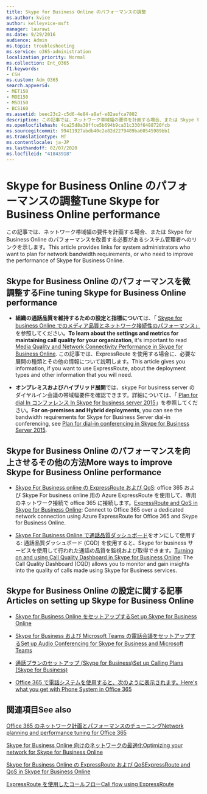 ```yaml
---
title: Skype for Business Online のパフォーマンスの調整
ms.author: kvice
author: kelleyvice-msft
manager: laurawi
ms.date: 9/29/2016
audience: Admin
ms.topic: troubleshooting
ms.service: o365-administration
localization_priority: Normal
ms.collection: Ent_O365
f1.keywords:
- CSH
ms.custom: Adm_O365
search.appverid:
- MET150
- MOE150
- MSO150
- BCS160
ms.assetid: beec23c2-c5d6-4e84-a8af-e82aefca7802
description: この記事では、ネットワーク帯域幅の要件を計画する場合、または Skype for Business Online のパフォーマンスを改善する必要があるシステム管理者へのリンクを示します。
ms.openlocfilehash: 4ca25d8a38ffce5b694b9ca31c330f6488720fcb
ms.sourcegitcommit: 99411927abdb40c2e82d2279489ba60545989bb1
ms.translationtype: MT
ms.contentlocale: ja-JP
ms.lasthandoff: 02/07/2020
ms.locfileid: "41843918"
---
```

# <a name="tune-skype-for-business-online-performance"></a><span data-ttu-id="3419d-103">Skype for Business Online のパフォーマンスの調整</span><span class="sxs-lookup"><span data-stu-id="3419d-103">Tune Skype for Business Online performance</span></span>

<span data-ttu-id="3419d-104">この記事では、ネットワーク帯域幅の要件を計画する場合、または Skype for Business Online のパフォーマンスを改善する必要があるシステム管理者へのリンクを示します。</span><span class="sxs-lookup"><span data-stu-id="3419d-104">This article provides links for system administrators who want to plan for network bandwidth requirements, or who need to improve the performance of Skype for Business Online.</span></span> 
  
## <a name="fine-tuning-skype-for-business-online-performance"></a><span data-ttu-id="3419d-105">Skype for Business Online のパフォーマンスを微調整する</span><span class="sxs-lookup"><span data-stu-id="3419d-105">Fine tuning Skype for Business Online performance</span></span>

- <span data-ttu-id="3419d-106">**組織の通話品質を維持するための設定と指標について**は、「 [Skype for business Online でのメディア品質とネットワーク接続性のパフォーマンス」](https://docs.microsoft.com/skypeforbusiness/optimizing-your-network/media-quality-and-network-connectivity-performance)を参照してください。</span><span class="sxs-lookup"><span data-stu-id="3419d-106">**To learn about the settings and metrics for maintaining call quality for your organization**, it's important to read [Media Quality and Network Connectivity Performance in Skype for Business Online](https://docs.microsoft.com/skypeforbusiness/optimizing-your-network/media-quality-and-network-connectivity-performance).</span></span> <span data-ttu-id="3419d-107">この記事では、ExpressRoute を使用する場合に、必要な展開の種類とその他の情報について説明します。</span><span class="sxs-lookup"><span data-stu-id="3419d-107">This article gives you information, if you want to use ExpressRoute, about the deployment types and other information that you will need.</span></span>
    
- <span data-ttu-id="3419d-108">**オンプレミスおよびハイブリッド展開**では、skype For business server のダイヤルイン会議の帯域幅要件を確認できます。詳細については、「 [Plan for dial In コンファレンス In Skype for business server 2015](https://docs.microsoft.com/skypeforbusiness/plan-your-deployment/conferencing/dial-in-conferencing)」を参照してください。</span><span class="sxs-lookup"><span data-stu-id="3419d-108">**For on-premises and Hybrid deployments**, you can see the bandwidth requirements for Skype for Business Server dial-in conferencing, see [Plan for dial-in conferencing in Skype for Business Server 2015](https://docs.microsoft.com/skypeforbusiness/plan-your-deployment/conferencing/dial-in-conferencing).</span></span>
    
## <a name="more-ways-to-improve-skype-for-business-online-performance"></a><span data-ttu-id="3419d-109">Skype for Business Online のパフォーマンスを向上させるその他の方法</span><span class="sxs-lookup"><span data-stu-id="3419d-109">More ways to improve Skype for Business Online performance</span></span>

- <span data-ttu-id="3419d-110">[Skype For Business online の ExpressRoute および QoS](https://docs.microsoft.com/skypeforbusiness/optimizing-your-network/expressroute-and-qos-in-skype-for-business-online): office 365 および Skype For business online 用の Azure ExpressRoute を使用して、専用のネットワーク接続で office 365 に接続します。</span><span class="sxs-lookup"><span data-stu-id="3419d-110">[ExpressRoute and QoS in Skype for Business Online](https://docs.microsoft.com/skypeforbusiness/optimizing-your-network/expressroute-and-qos-in-skype-for-business-online): Connect to Office 365 over a dedicated network connection using Azure ExpressRoute for Office 365 and Skype for Business Online.</span></span> 
    
- <span data-ttu-id="3419d-111">[Skype For Business Online で通話品質ダッシュボード](https://docs.microsoft.com/SkypeForBusiness/using-call-quality-in-your-organization/turning-on-and-using-call-quality-dashboard)をオンにして使用する: 通話品質ダッシュボード (CQD) を使用すると、Skype for business サービスを使用して行われた通話の品質を監視および取得できます。</span><span class="sxs-lookup"><span data-stu-id="3419d-111">[Turning on and using Call Quality Dashboard in Skype for Business Online](https://docs.microsoft.com/SkypeForBusiness/using-call-quality-in-your-organization/turning-on-and-using-call-quality-dashboard): The Call Quality Dashboard (CQD) allows you to monitor and gain insights into the quality of calls made using Skype for Business services.</span></span> 
    
## <a name="articles-on-setting-up-skype-for-business-online"></a><span data-ttu-id="3419d-112">Skype for Business Online の設定に関する記事</span><span class="sxs-lookup"><span data-stu-id="3419d-112">Articles on setting up Skype for Business Online</span></span>

- [<span data-ttu-id="3419d-113">Skype for Business Online をセットアップする</span><span class="sxs-lookup"><span data-stu-id="3419d-113">Set up Skype for Business Online</span></span>](https://docs.microsoft.com/skypeforbusiness/set-up-skype-for-business-online/set-up-skype-for-business-online)
    
- [<span data-ttu-id="3419d-114">Skype for Business および Microsoft Teams の電話会議をセットアップする</span><span class="sxs-lookup"><span data-stu-id="3419d-114">Set up Audio Conferencing for Skype for Business and Microsoft Teams</span></span>](https://docs.microsoft.com/skypeforbusiness/audio-conferencing-in-office-365/set-up-audio-conferencing)
    
- [<span data-ttu-id="3419d-115">通話プランのセットアップ (Skype for Business)</span><span class="sxs-lookup"><span data-stu-id="3419d-115">Set up Calling Plans (Skype for Business)</span></span>](https://docs.microsoft.com/SkypeForBusiness/what-are-calling-plans-in-office-365/set-up-calling-plans)
    
- [<span data-ttu-id="3419d-116">Office 365 で電話システムを使用すると、次のように表示されます。</span><span class="sxs-lookup"><span data-stu-id="3419d-116">Here's what you get with Phone System in Office 365</span></span>](https://docs.microsoft.com/skypeforbusiness/what-is-phone-system-in-office-365/here-s-what-you-get-with-phone-system)
    
## <a name="see-also"></a><span data-ttu-id="3419d-117">関連項目</span><span class="sxs-lookup"><span data-stu-id="3419d-117">See also</span></span>

[<span data-ttu-id="3419d-118">Office 365 のネットワーク計画とパフォーマンスのチューニング</span><span class="sxs-lookup"><span data-stu-id="3419d-118">Network planning and performance tuning for Office 365</span></span>](network-planning-and-performance.md)
  
[<span data-ttu-id="3419d-119">Skype for Business Online 向けのネットワークの最適化</span><span class="sxs-lookup"><span data-stu-id="3419d-119">Optimizing your network for Skype for Business Online</span></span>](https://docs.microsoft.com/skypeforbusiness/optimizing-your-network/optimizing-your-network)
  
[<span data-ttu-id="3419d-120">Skype for Business Online の ExpressRoute および QoS</span><span class="sxs-lookup"><span data-stu-id="3419d-120">ExpressRoute and QoS in Skype for Business Online</span></span>](https://docs.microsoft.com/skypeforbusiness/optimizing-your-network/expressroute-and-qos-in-skype-for-business-online)
  
[<span data-ttu-id="3419d-121">ExpressRoute を使用したコールフロー</span><span class="sxs-lookup"><span data-stu-id="3419d-121">Call flow using ExpressRoute</span></span>](https://docs.microsoft.com/skypeforbusiness/optimizing-your-network/call-flow-using-expressroute)

